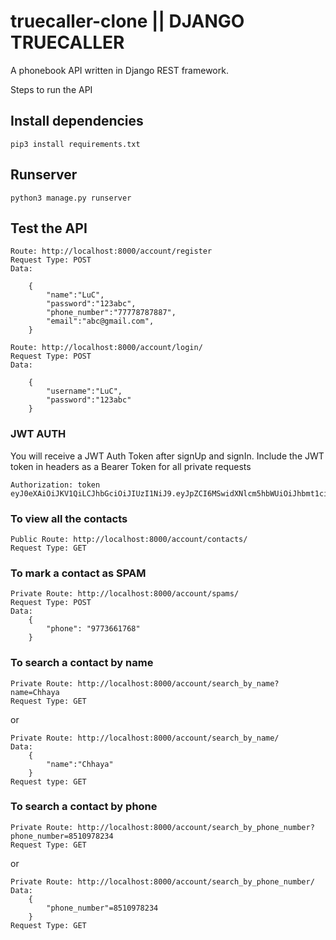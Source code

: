 # truecaller-clone || DJANGO TRUECALLER
A phonebook API written in Django REST framework.

Steps to run the API
## Install dependencies
```
pip3 install requirements.txt
```

## Runserver
```
python3 manage.py runserver
```
## Test the API
```
Route: http://localhost:8000/account/register
Request Type: POST
Data: 

    {
        "name":"LuC",
        "password":"123abc",
        "phone_number":"77778787887",
        "email":"abc@gmail.com",
    }
```

```
Route: http://localhost:8000/account/login/
Request Type: POST
Data: 

    {
        "username":"LuC",
        "password":"123abc"
    }
```
### JWT AUTH
You will receive a JWT Auth Token after signUp and signIn.
Include the JWT token in headers as a Bearer Token for all private requests
```
Authorization: token eyJ0eXAiOiJKV1QiLCJhbGciOiJIUzI1NiJ9.eyJpZCI6MSwidXNlcm5hbWUiOiJhbmt1ciJ9.eQicFQy2nYric9Gl2mhqOH4l8An7B_Kf2CKoJmZrPcA
```

### To view all the contacts
```
Public Route: http://localhost:8000/account/contacts/
Request Type: GET
```

### To mark a contact as SPAM
```
Private Route: http://localhost:8000/account/spams/
Request Type: POST
Data:
    {
        "phone": "9773661768"
    }
```

### To search a contact by name
```
Private Route: http://localhost:8000/account/search_by_name?name=Chhaya
Request Type: GET
```
or 
```
Private Route: http://localhost:8000/account/search_by_name/
Data:
    {
        "name":"Chhaya"
    }
Request type: GET
```

### To search a contact by phone
```
Private Route: http://localhost:8000/account/search_by_phone_number?phone_number=8510978234
Request Type: GET
```
or
```
Private Route: http://localhost:8000/account/search_by_phone_number/
Data:
    {
        "phone_number"=8510978234
    }
Request Type: GET
```

